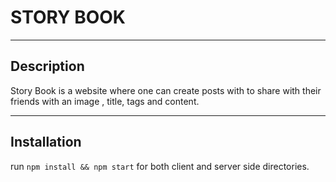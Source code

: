 # STORY BOOK

---

## Description

Story Book is a website where one can create posts with to share with their friends with an image , title, tags and content.

---

## Installation

run `npm install && npm start` for both client and server side directories.
